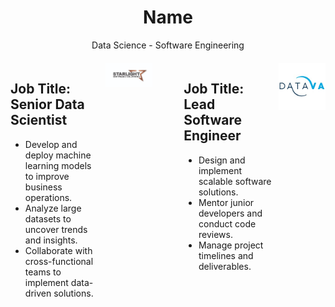 <div align="center">
  <h1>Name</h1>
  <p>Data Science - Software Engineering</p>
</div>

<div style="display: flex; justify-content: center; margin-top: 20px;">
  <div style="width: 45%; text-align: left; margin-right: 5%; display: flex; align-items: flex-start;">
    <div>
      <h2>Job Title: Senior Data Scientist</h2>
      <ul style="list-style-type: disc;">
        <li>Develop and deploy machine learning models to improve business operations.</li>
        <li>Analyze large datasets to uncover trends and insights.</li>
        <li>Collaborate with cross-functional teams to implement data-driven solutions.</li>
      </ul>
    </div>
    <img src="Images/download.jpg" alt="Senior Data Scientist" style="max-width: 75px; margin-left: 10px;">
  </div>
  <div style="width: 45%; text-align: left; margin-left: 5%; display: flex; align-items: flex-start;">
    <div>
      <h2>Job Title: Lead Software Engineer</h2>
      <ul style="list-style-type: disc;">
        <li>Design and implement scalable software solutions.</li>
        <li>Mentor junior developers and conduct code reviews.</li>
        <li>Manage project timelines and deliverables.</li>
      </ul>
    </div>
    <img src="Images/datava_logo.jpg" alt="Lead Software Engineer" style="max-width: 75px; margin-left: 10px;">
  </div>
</div>
